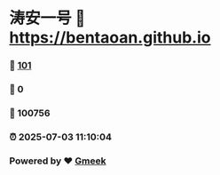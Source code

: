 # 涛安一号 :link: https://bentaoan.github.io 
### :page_facing_up: [101](https://bentaoan.github.io/tag.html) 
### :speech_balloon: 0 
### :hibiscus: 100756 
### :alarm_clock: 2025-07-03 11:10:04 
### Powered by :heart: [Gmeek](https://github.com/Meekdai/Gmeek)
